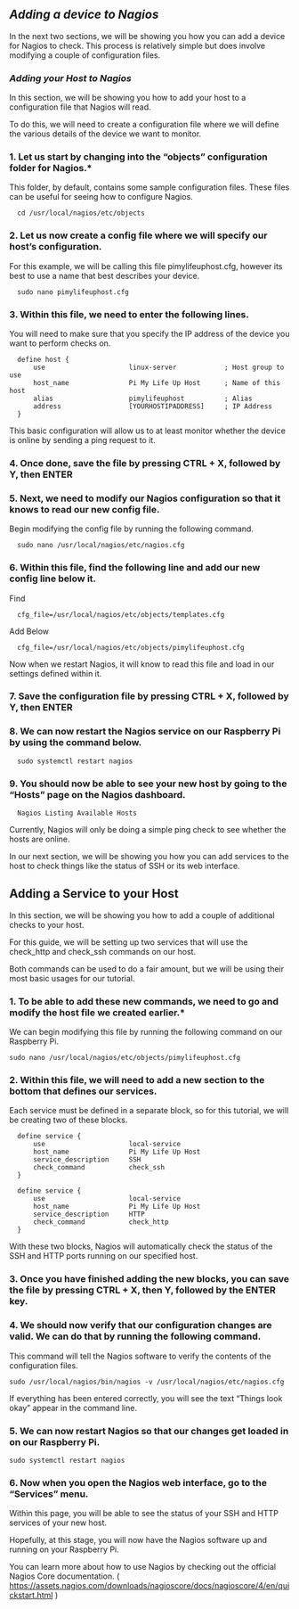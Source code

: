 ## ***Adding a device to Nagios***

In the next two sections, we will be showing you how you can add a device for Nagios to check. This process is relatively simple but does involve modifying a couple of configuration files.

### ***Adding your Host to Nagios***

In this section, we will be showing you how to add your host to a configuration file that Nagios will read.

To do this, we will need to create a configuration file where we will define the various details of the device we want to monitor.

### **1. Let us start by changing into the “objects” configuration folder for Nagios.***

This folder, by default, contains some sample configuration files. These files can be useful for seeing how to configure Nagios.

      cd /usr/local/nagios/etc/objects

### **2. Let us now create a config file where we will specify our host’s configuration.**

For this example, we will be calling this file pimylifeuphost.cfg, however its best to use a name that best describes your device.

      sudo nano pimylifeuphost.cfg

### **3. Within this file, we need to enter the following lines.**

You will need to make sure that you specify the IP address of the device you want to perform checks on.

      define host {
          use                     linux-server            ; Host group to use
          host_name               Pi My Life Up Host      ; Name of this host
          alias                   pimylifeuphost          ; Alias
          address                 [YOURHOSTIPADDRESS]     ; IP Address
      }

This basic configuration will allow us to at least monitor whether the device is online by sending a ping request to it.

### **4. Once done, save the file by pressing CTRL + X, followed by Y, then ENTER**

### **5. Next, we need to modify our Nagios configuration so that it knows to read our new config file.**

Begin modifying the config file by running the following command.

      sudo nano /usr/local/nagios/etc/nagios.cfg

### **6. Within this file, find the following line and add our new config line below it.**

Find

      cfg_file=/usr/local/nagios/etc/objects/templates.cfg

Add Below

      cfg_file=/usr/local/nagios/etc/objects/pimylifeuphost.cfg

Now when we restart Nagios, it will know to read this file and load in our settings defined within it.

### **7. Save the configuration file by pressing CTRL + X, followed by Y, then ENTER**

### **8. We can now restart the Nagios service on our Raspberry Pi by using the command below.**

      sudo systemctl restart nagios

### **9. You should now be able to see your new host by going to the “Hosts” page on the Nagios dashboard.**

      Nagios Listing Available Hosts

Currently, Nagios will only be doing a simple ping check to see whether the hosts are online.

In our next section, we will be showing you how you can add services to the host to check things like the status of SSH or its web interface.


## **Adding a Service to your Host**

In this section, we will be showing you how to add a couple of additional checks to your host.

For this guide, we will be setting up two services that will use the check_http and check_ssh commands on our host.

Both commands can be used to do a fair amount, but we will be using their most basic usages for our tutorial.

### **1. To be able to add these new commands, we need to go and modify the host file we created earlier.***

We can begin modifying this file by running the following command on our Raspberry Pi.

    sudo nano /usr/local/nagios/etc/objects/pimylifeuphost.cfg

### **2. Within this file, we will need to add a new section to the bottom that defines our services.**

Each service must be defined in a separate block, so for this tutorial, we will be creating two of these blocks.

      define service {
          use                     local-service
          host_name               Pi My Life Up Host
          service_description     SSH
          check_command           check_ssh
      }

      define service {
          use                     local-service
          host_name               Pi My Life Up Host
          service_description     HTTP
          check_command           check_http
      }

With these two blocks, Nagios will automatically check the status of the SSH and HTTP ports running on our specified host.

### **3. Once you have finished adding the new blocks, you can save the file by pressing CTRL + X, then Y, followed by the ENTER key.**

### **4. We should now verify that our configuration changes are valid. We can do that by running the following command.**

This command will tell the Nagios software to verify the contents of the configuration files.

    sudo /usr/local/nagios/bin/nagios -v /usr/local/nagios/etc/nagios.cfg

If everything has been entered correctly, you will see the text “Things look okay” appear in the command line.

### **5. We can now restart Nagios so that our changes get loaded in on our Raspberry Pi.**

    sudo systemctl restart nagios

### **6. Now when you open the Nagios web interface, go to the “Services” menu.**

Within this page, you will be able to see the status of your SSH and HTTP services of your new host.

Hopefully, at this stage, you will now have the Nagios software up and running on your Raspberry Pi.

You can learn more about how to use Nagios by checking out the official Nagios Core documentation. ( https://assets.nagios.com/downloads/nagioscore/docs/nagioscore/4/en/quickstart.html )


